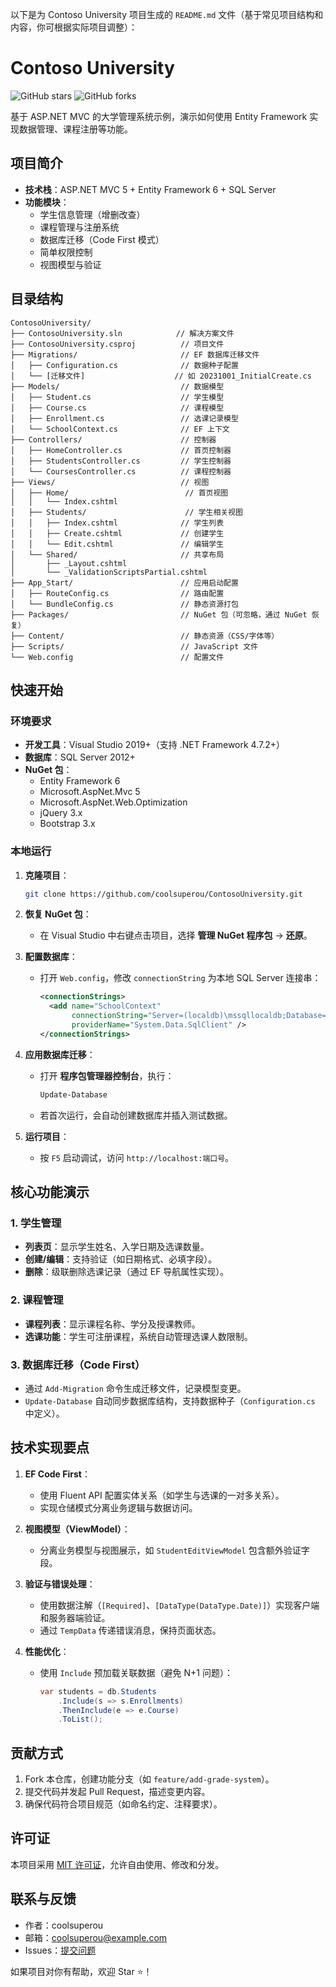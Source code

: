 
以下是为 Contoso University 项目生成的 `README.md` 文件（基于常见项目结构和内容，你可根据实际项目调整）：


# Contoso University
![GitHub stars](https://img.shields.io/github/stars/coolsuperou/ContosoUniversity?style=social) ![GitHub forks](https://img.shields.io/github/forks/coolsuperou/ContosoUniversity?style=social)

基于 ASP.NET MVC 的大学管理系统示例，演示如何使用 Entity Framework 实现数据管理、课程注册等功能。


## 项目简介
- **技术栈**：ASP.NET MVC 5 + Entity Framework 6 + SQL Server
- **功能模块**：
  - 学生信息管理（增删改查）
  - 课程管理与注册系统
  - 数据库迁移（Code First 模式）
  - 简单权限控制
  - 视图模型与验证


## 目录结构
```
ContosoUniversity/
├── ContosoUniversity.sln            // 解决方案文件
├── ContosoUniversity.csproj          // 项目文件
├── Migrations/                       // EF 数据库迁移文件
│   ├── Configuration.cs              // 数据种子配置
│   └── [迁移文件]                    // 如 20231001_InitialCreate.cs
├── Models/                           // 数据模型
│   ├── Student.cs                    // 学生模型
│   ├── Course.cs                     // 课程模型
│   ├── Enrollment.cs                 // 选课记录模型
│   └── SchoolContext.cs              // EF 上下文
├── Controllers/                      // 控制器
│   ├── HomeController.cs             // 首页控制器
│   ├── StudentsController.cs         // 学生控制器
│   └── CoursesController.cs          // 课程控制器
├── Views/                            // 视图
│   ├── Home/                          // 首页视图
│   │   └── Index.cshtml
│   ├── Students/                      // 学生相关视图
│   │   ├── Index.cshtml              // 学生列表
│   │   ├── Create.cshtml             // 创建学生
│   │   └── Edit.cshtml               // 编辑学生
│   └── Shared/                       // 共享布局
│       ├── _Layout.cshtml
│       └── _ValidationScriptsPartial.cshtml
├── App_Start/                        // 应用启动配置
│   ├── RouteConfig.cs                // 路由配置
│   └── BundleConfig.cs               // 静态资源打包
├── Packages/                         // NuGet 包（可忽略，通过 NuGet 恢复）
├── Content/                          // 静态资源（CSS/字体等）
├── Scripts/                          // JavaScript 文件
└── Web.config                        // 配置文件
```


## 快速开始

### 环境要求
- **开发工具**：Visual Studio 2019+（支持 .NET Framework 4.7.2+）
- **数据库**：SQL Server 2012+
- **NuGet 包**：
  - Entity Framework 6
  - Microsoft.AspNet.Mvc 5
  - Microsoft.AspNet.Web.Optimization
  - jQuery 3.x
  - Bootstrap 3.x


### 本地运行
1. **克隆项目**：
   ```bash
   git clone https://github.com/coolsuperou/ContosoUniversity.git
   ```

2. **恢复 NuGet 包**：
   - 在 Visual Studio 中右键点击项目，选择 **管理 NuGet 程序包** → **还原**。

3. **配置数据库**：
   - 打开 `Web.config`，修改 `connectionString` 为本地 SQL Server 连接串：
     ```xml
     <connectionStrings>
       <add name="SchoolContext" 
            connectionString="Server=(localdb)\mssqllocaldb;Database=ContosoUniversity;Trusted_Connection=True;MultipleActiveResultSets=true" 
            providerName="System.Data.SqlClient" />
     </connectionStrings>
     ```

4. **应用数据库迁移**：
   - 打开 **程序包管理器控制台**，执行：
     ```bash
     Update-Database
     ```
   - 若首次运行，会自动创建数据库并插入测试数据。

5. **运行项目**：
   - 按 `F5` 启动调试，访问 `http://localhost:端口号`。


## 核心功能演示

### 1. 学生管理
- **列表页**：显示学生姓名、入学日期及选课数量。
- **创建/编辑**：支持验证（如日期格式、必填字段）。
- **删除**：级联删除选课记录（通过 EF 导航属性实现）。

### 2. 课程管理
- **课程列表**：显示课程名称、学分及授课教师。
- **选课功能**：学生可注册课程，系统自动管理选课人数限制。

### 3. 数据库迁移（Code First）
- 通过 `Add-Migration` 命令生成迁移文件，记录模型变更。
- `Update-Database` 自动同步数据库结构，支持数据种子（`Configuration.cs` 中定义）。


## 技术实现要点
1. **EF Code First**：
   - 使用 Fluent API 配置实体关系（如学生与选课的一对多关系）。
   - 实现仓储模式分离业务逻辑与数据访问。

2. **视图模型（ViewModel）**：
   - 分离业务模型与视图展示，如 `StudentEditViewModel` 包含额外验证字段。

3. **验证与错误处理**：
   - 使用数据注解（`[Required]`、`[DataType(DataType.Date)]`）实现客户端和服务器端验证。
   - 通过 `TempData` 传递错误消息，保持页面状态。

4. **性能优化**：
   - 使用 `Include` 预加载关联数据（避免 N+1 问题）：
     ```csharp
     var students = db.Students
         .Include(s => s.Enrollments)
         .ThenInclude(e => e.Course)
         .ToList();
     ```


## 贡献方式
1. Fork 本仓库，创建功能分支（如 `feature/add-grade-system`）。
2. 提交代码并发起 Pull Request，描述变更内容。
3. 确保代码符合项目规范（如命名约定、注释要求）。


## 许可证
本项目采用 [MIT 许可证](LICENSE)，允许自由使用、修改和分发。


## 联系与反馈
- 作者：coolsuperou
- 邮箱：coolsuperou@example.com
- Issues：[提交问题](https://github.com/coolsuperou/ContosoUniversity/issues)

如果项目对你有帮助，欢迎 Star ⭐！
